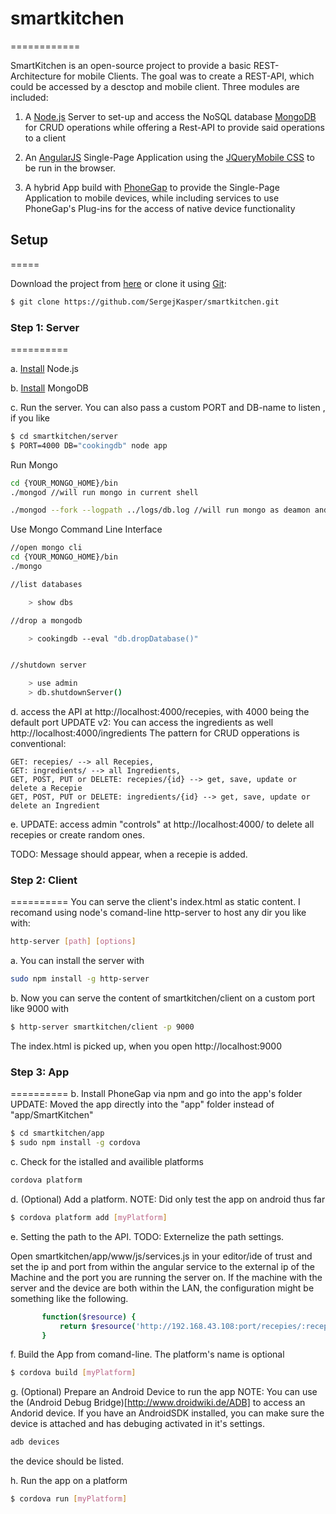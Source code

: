# smartkitchen
============

SmartKitchen is an open-source project to provide a basic REST-Architecture for mobile Clients.
The goal was to create a REST-API, which could be accessed by a desctop and mobile client. 
Three modules are included:

1. A [Node.js](http://nodejs.org/) Server to set-up and access the NoSQL database [MongoDB](http://www.mongodb.org/) for CRUD operations while offering a Rest-API to provide said operations to a client

2. An [AngularJS](https://github.com/angular/angular.js) Single-Page Application using the [JQueryMobile CSS](https://github.com/angular-widgets/angular-jqm) to be run in the browser.

3. A hybrid App build with [PhoneGap](http://phonegap.com/) to provide the Single-Page Application to mobile devices, while including services to  use PhoneGap's Plug-ins for the access of native device functionality

## Setup
=====

Download the project from [here](https://github.com/SergejKasper/smartkitchen) 
or clone it using [Git](http://git-scm.com/):

```sh
$ git clone https://github.com/SergejKasper/smartkitchen.git
```

### Step 1: Server
==========

a. [Install](http://nodejs.org/) Node.js 

b. [Install](http://docs.mongodb.org/manual/installation/) MongoDB 

c. Run the server. You can also pass a custom PORT and DB-name to listen , if you like

```sh
$ cd smartkitchen/server
$ PORT=4000 DB="cookingdb" node app
```

Run Mongo 
```sh
cd {YOUR_MONGO_HOME}/bin
./mongod //will run mongo in current shell

./mongod --fork --logpath ../logs/db.log //will run mongo as deamon and log into {YOUR_MONGO_HOME}/logs/db.log
```

Use Mongo Command Line Interface
```sh
//open mongo cli
cd {YOUR_MONGO_HOME}/bin
./mongo

//list databases

	> show dbs

//drop a mongodb

	> cookingdb --eval "db.dropDatabase()" 


//shutdown server

	> use admin
	> db.shutdownServer()

```

d. access the API at http://localhost:4000/recepies, with 4000 being the default port
UPDATE v2: You can access the ingredients as well http://localhost:4000/ingredients
The pattern for CRUD opperations is conventional:

	GET: recepies/ --> all Recepies, 
	GET: ingredients/ --> all Ingredients, 
	GET, POST, PUT or DELETE: recepies/{id} --> get, save, update or delete a Recepie
	GET, POST, PUT or DELETE: ingredients/{id} --> get, save, update or delete an Ingredient

e. UPDATE: access admin "controls" at  http://localhost:4000/ to delete all recepies or create random ones. 

TODO: Message should appear, when a recepie is added.

### Step 2: Client
==========
You can serve the client's index.html as static content. 
I recomand using node's comand-line http-server to host any dir you like with:

```sh
http-server [path] [options]
```

a. You can install the server with

```sh
sudo npm install -g http-server
```

b. Now you can serve the content of smartkitchen/client on a custom port like 9000 with

```sh
$ http-server smartkitchen/client -p 9000
```
The index.html is picked up, when you open http://localhost:9000

### Step 3: App
==========
b. Install PhoneGap via npm and go into the app's folder
UPDATE: Moved the app directly into the "app" folder instead of "app/SmartKitchen"

```sh
$ cd smartkitchen/app
$ sudo npm install -g cordova
```
c. Check for the istalled and availible platforms 

```sh
cordova platform
```
d. (Optional) Add a platform. NOTE: Did only test the app on android thus far
 
 ```sh
$ cordova platform add [myPlatform]
```

e. Setting the path to the API. TODO: Externelize the path settings.

Open smartkitchen/app/www/js/services.js in your editor/ide of trust and set the ip and port from within the angular service to the external ip of the Machine and the port you are running the server on. If the machine with the server and the device are both within the LAN, the configuration might be something like the following.

 ```sh
		function($resource) {
			return $resource('http://192.168.43.108:port/recepies/:recepieId', {port:':4000'});
		}
```

f. Build the App from comand-line. The platform's name is optional

 ```sh
$ cordova build [myPlatform]
```

g. (Optional) Prepare an Android Device to run the app
NOTE: You can use the (Android Debug Bridge)[http://www.droidwiki.de/ADB] to access an Andorid device. If you have an AndroidSDK installed, you can make sure the device is attached and has debuging activated in it's settings.

```sh
adb devices
```
the device should be listed. 

h. Run the app on a platform

 ```sh
$ cordova run [myPlatform]
```